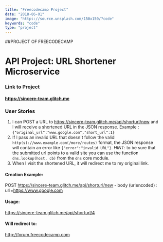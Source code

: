 ```yaml
---
title: "Freecodecamp Project"
date: "2018-06-01"
image: "https://source.unsplash.com/150x150/?code"
keywords: "code"
type: "project"
---
```


##PROJECT OF FREECODECAMP
  

# API Project: URL Shortener Microservice

### Link to Project

#### <a href="https://sincere-team.glitch.me" target="_blank">https://sincere-team.glitch.me</a>

### User Stories

1. I can POST a URL to <a href="https://sincere-team.glitch.me/api/shorturl/new" target="_blank">https://sincere-team.glitch.me/api/shorturl/new</a> and I will receive a shortened URL in the JSON response. Example : `{"original_url":"www.google.com","short_url":1}`
2. If I pass an invalid URL that doesn't follow the valid `http(s)://www.example.com(/more/routes)` format, the JSON response will contain an error like `{"error":"invalid URL"}`. *HINT*: to be sure that the submitted url points to a valid site you can use the function `dns.lookup(host, cb)` from the `dns` core module.
3. When I visit the shortened URL, it will redirect me to my original link.


#### Creation Example:

POST <a href="https://sincere-team.glitch.me/api/shorturl/new" target="_blank">https://sincere-team.glitch.me/api/shorturl/new</a> - body (urlencoded) :  url=https://www.google.com

#### Usage:

<a href="https://sincere-team.glitch.me/api/shorturl/4" target="_blank">https://sincere-team.glitch.me/api/shorturl/4</a>

#### Will redirect to:

http://forum.freecodecamp.com

